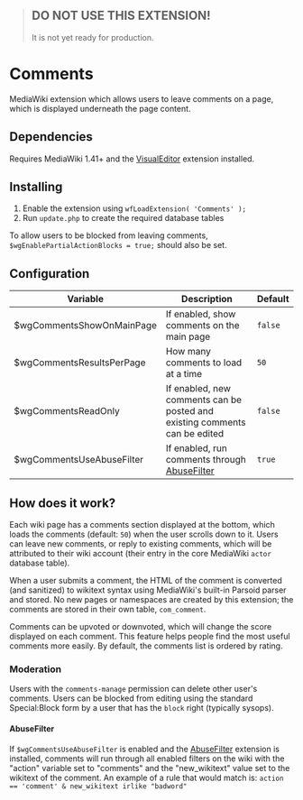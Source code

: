 > ## DO NOT USE THIS EXTENSION!
> It is not yet ready for production.

# Comments
MediaWiki extension which allows users to leave comments on a page, which is displayed underneath the page content.

## Dependencies
Requires MediaWiki 1.41+ and the [VisualEditor](https://www.mediawiki.org/wiki/Extension:VisualEditor) extension installed.

## Installing
1. Enable the extension using `wfLoadExtension( 'Comments' );`
2. Run `update.php` to create the required database tables

To allow users to be blocked from leaving comments, `$wgEnablePartialActionBlocks = true;` should also be set.

## Configuration
| Variable                  | Description                                                                                          | Default |
|---------------------------|------------------------------------------------------------------------------------------------------|---------|
| $wgCommentsShowOnMainPage | If enabled, show comments on the main page                                                           | `false` |
| $wgCommentsResultsPerPage | How many comments to load at a time                                                                  | `50`    |
| $wgCommentsReadOnly       | If enabled, new comments can be posted and existing comments can be edited                           | `false` |
| $wgCommentsUseAbuseFilter | If enabled, run comments through [AbuseFilter](https://www.mediawiki.org/wiki/Extension:AbuseFilter) | `true`  |


## How does it work?
Each wiki page has a comments section displayed at the bottom, which loads the comments (default: `50`) when the user scrolls down to it. Users can leave new comments, or reply to existing comments, which will be attributed to their wiki account (their entry in the core MediaWiki `actor` database table).

When a user submits a comment, the HTML of the comment is converted (and sanitized) to wikitext syntax using MediaWiki's built-in Parsoid parser and stored. No new pages or namespaces are created by this extension; the comments are stored in their own table, `com_comment`.

Comments can be upvoted or downvoted, which will change the score displayed on each comment. This feature helps people find the most useful comments more easily. By default, the comments list is ordered by rating.

### Moderation
Users with the `comments-manage` permission can delete other user's comments. Users can be blocked from editing using the standard Special:Block form by a user that has the `block` right (typically sysops).

#### AbuseFilter
If `$wgCommentsUseAbuseFilter` is enabled and the [AbuseFilter](https://www.mediawiki.org/wiki/Extension:AbuseFilter) extension is installed, comments will run through all enabled filters on the wiki with the "action" variable set to "comments" and the "new_wikitext" value set to the wikitext of the comment. An example of a rule that would match is: `action == 'comment' & new_wikitext irlike "badword"`
